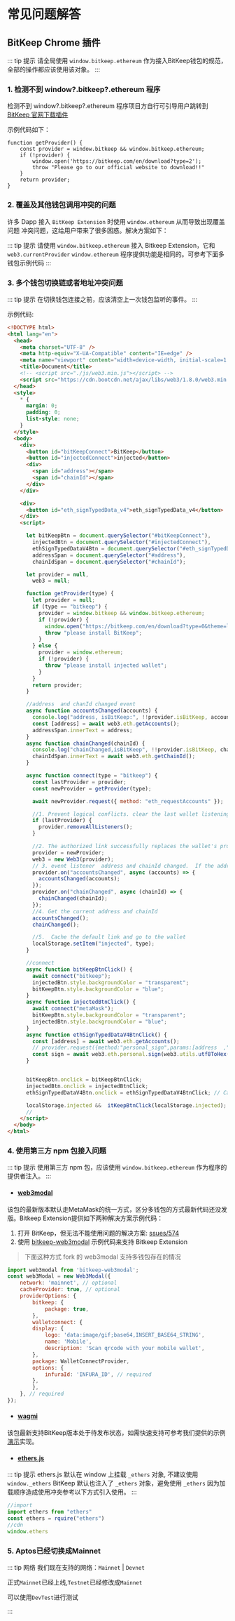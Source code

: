 # 常见问题解答

## BitKeep Chrome 插件

::: tip 提示
请全局使用 `window.bitkeep.ethereum` 作为接入BitKeep钱包的规范，全部的操作都应该使用该对象。
:::

### 1. 检测不到 window?.bitkeep?.ethereum 程序

检测不到 window?.bitkeep?.ethereum 程序项目方自行可引导用户跳转到 [BitKeep 官网下载插件](https://bitkeep.com/en/download?type=2)

示例代码如下：

```TypeScript{2}
function getProvider() {
    const provider = window.bitkeep && window.bitkeep.ethereum;
    if (!provider) {
        window.open('https://bitkeep.com/en/download?type=2');
        throw "Please go to our official website to download!!"
    }
    return provider;
}
```

### 2. 覆盖及其他钱包调用冲突的问题

许多 Dapp 接入 `BitKeep Extension` 时使用 `window.ethereum` 从而导致出现覆盖问题 冲突问题，这给用户带来了很多困惑。解决方案如下：

::: tip 提示
请使用 `window.bitkeep.ethereum` 接入 Bitkeep Extension，它和 `web3.currentProvider` `window.ethereum` 程序提供功能是相同的。可参考下面多钱包示例代码
:::

### 3. 多个钱包切换链或者地址冲突问题

::: tip 提示
在切换钱包连接之前，应该清空上一次钱包监听的事件。
:::

示例代码:

```html
<!DOCTYPE html>
<html lang="en">
  <head>
    <meta charset="UTF-8" />
    <meta http-equiv="X-UA-Compatible" content="IE=edge" />
    <meta name="viewport" content="width=device-width, initial-scale=1.0" />
    <title>Document</title>
    <!-- <script src="./js/web3.min.js"></script> -->
    <script src="https://cdn.bootcdn.net/ajax/libs/web3/1.8.0/web3.min.js"></script>
  </head>
  <style>
    * {
      margin: 0;
      padding: 0;
      list-style: none;
    }
  </style>
  <body>
    <div>
      <button id="bitKeepConnect">BitKeep</button>
      <button id="injectedConnect">injected</button>
      <div>
        <span id="address"></span>
        <span id="chainId"></span>
      </div>
    </div>

    <div>
      <button id="eth_signTypedData_v4">eth_signTypedData_v4</button>
    </div>
    <script>

      let bitKeepBtn = document.querySelector("#bitKeepConnect"),
        injectedBtn = document.querySelector("#injectedConnect"),
        ethSignTypedDataV4Btn = document.querySelector("#eth_signTypedData_v4"),
        addressSpan = document.querySelector("#address"),
        chainIdSpan = document.querySelector("#chainId");

      let provider = null,
        web3 = null;

      function getProvider(type) {
        let provider = null;
        if (type == "bitkeep") {
          provider = window.bitkeep && window.bitkeep.ethereum;
          if (!provider) {
            window.open("https://bitkeep.com/en/download?type=0&theme=light");
            throw "please install BitKeep";
          }
        } else {
          provider = window.ethereum;
          if (!provider) {
            throw "please install injected wallet";
          }
        }
        return provider;
      }

      //address  and chanId changed event
      async function accountsChanged(accounts) {
        console.log("address, isBitKeep:", !!provider.isBitKeep, accounts);
        const [address] = await web3.eth.getAccounts();
        addressSpan.innerText = address;
      }
      async function chainChanged(chainId) {
        console.log("chainChanged,isBitKeep", !!provider.isBitKeep, chainId);
        chainIdSpan.innerText = await web3.eth.getChainId();
      }

      async function connect(type = "bitkeep") {
        const lastProvider = provider;
        const newProvider = getProvider(type);

        await newProvider.request({ method: "eth_requestAccounts" });

        //1. Prevent logical conflicts. clear the last wallet listening event.
        if (lastProvider) {
          provider.removeAllListeners();
        }

        //2. The authorized link successfully replaces the wallet's providers
        provider = newProvider;
        web3 = new Web3(provider);
        // 3. event listener  address and chainId changed.  If the address does not exist, it is disconnected
        provider.on("accountsChanged", async (accounts) => {
          accountsChanged(accounts);
        });
        provider.on("chainChanged", async (chainId) => {
          chainChanged(chainId);
        });
        //4. Get the current address and chainId
        accountsChanged();
        chainChanged();

        //5.  Cache the default link and go to the wallet
        localStorage.setItem("injected", type);
      }

      //connect
      async function bitKeepBtnClick() {
        await connect("bitkeep");
        injectedBtn.style.backgroundColor = "transparent";
        bitKeepBtn.style.backgroundColor = "blue";
      }
      async function injectedBtnClick() {
        await connect("metaMask");
        bitKeepBtn.style.backgroundColor = "transparent";
        injectedBtn.style.backgroundColor = "blue";
      }
      async function ethSignTypedDataV4BtnClick() {
        const [address] = await web3.eth.getAccounts();
        // provider.request({method:"personal_sign",params:[address  ,"Hello world"]})
        const sign = await web3.eth.personal.sign(web3.utils.utf8ToHex("Hello world"), address);
      }


      bitKeepBtn.onclick = bitKeepBtnClick;
      injectedBtn.onclick = injectedBtnClick;
      ethSignTypedDataV4Btn.onclick = ethSignTypedDataV4BtnClick; // Call up signatur

      localStorage.injected &&  itKeepBtnClick(localStorage.injected);
      //
    </script>
  </body>
</html>
```

### 4. 使用第三方 npm 包接入问题

::: tip 提示
使用第三方 npm 包，应该使用 `window.bitkeep.ethereum` 作为程序的提供者注入。
:::

 - #### [web3modal](https://www.npmjs.com/package/web3modal)

 该包的最新版本默认走MetaMask的统一方式，区分多钱包的方式最新代码还没发版。Bitkeep Extension提供如下两种解决方案示例代码：

  1. 打开 BitKeep，但无法不能使用问题的解决方案: [ssues/574](https://github.com/WalletConnect/web3modal/issues/574)
  2. 使用 [bitkeep-web3modal](https://www.npmjs.com/package/bitkeep-web3modal) 示例代码来支持 Bitkeep Extension
  > 下面这种方式 fork 的 web3modal 支持多钱包存在的情况

```js
import web3modal from 'bitkeep-web3modal';
const web3Modal = new Web3Modal({
    network: 'mainnet', // optional
    cacheProvider: true, // optional
    providerOptions: {
        bitkeep: {
            package: true,
        },
        walletconnect: {
        display: {
            logo: 'data:image/gif;base64,INSERT_BASE64_STRING',
            name: 'Mobile',
            description: 'Scan qrcode with your mobile wallet',
        },
        package: WalletConnectProvider,
        options: {
            infuraId: 'INFURA_ID', // required
        },
        },
    }, // required
});
```

- #### [wagmi](https://www.npmjs.com/package/wagmi)

该包最新支持BitKeep版本处于待发布状态，如需快速支持可参考我们提供的示例[演示](https://github.com/bitkeepwallet/download/tree/example/example/eth/wagmi-bitkeep-react)实现。

- #### [ethers.js](https://www.npmjs.com/package/ethers)

::: tip 提示
ethers.js 默认在 window 上挂载 `_ethers` 对象, 不建议使用 `window._ethers` BitKeep 默认也注入了 `_ethers` 对象，避免使用 `_ethers` 因为加载顺序造成使用冲突参考以下方式引入使用。
:::

```js
//import
import ethers from "ethers"
const ethers = rquire("ethers")
//cdn
window.ethers

```
### 5. Aptos已经切换成Mainnet
::: tip 网络
  我们现在支持的网络：`Mainnet` | `Devnet`
   
  正式`Mainnet`已经上线,`Testnet`已经修改成`Mainnet`

  可以使用`DevTest`进行测试

:::




